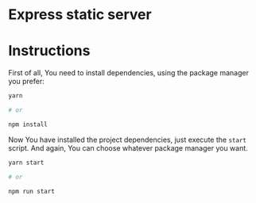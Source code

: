 # Express static server

# Instructions

First of all, You need to install dependencies, using the package manager you prefer:

```bash
yarn

# or

npm install
```

Now You have installed the project dependencies, just execute the `start` script. And again, You can choose whatever package manager you want.


```bash
yarn start

# or

npm run start
```
